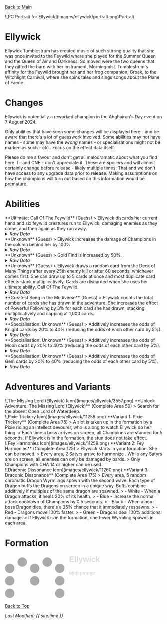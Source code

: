 [Back to Main](index.md)

<span class="championPortraitsRow">
    <span class="championPortraitsImage">
        ![PC Portrait for Ellywick](images/ellywick/portrait.png)Portrait
    </span>
</span>

# Ellywick

Ellywick Tumblestrum has created music of such stirring quality that she was once invited to the Feywild where she played for the Summer Queen and the Queen of Air and Darkness. So moved were the two queens that they gifted the bard with her instrument, Morningmist. Tumblestrum's affinity for the Feywild brought her and her frog companion, Groak, to the Witchlight Carnival, where she spins tales and sings songs about the Plane of Faerie.

# Changes

Ellywick is potentially a reworked champion in the Ahghairon's Day event on 7 August 2024.

Only abilities that have seen some changes will be displayed here - and be aware that there's a lot of guesswork involved. Some abilities may not have names - some may have the *wrong* names - or specialisations might not be marked as such - etc.. Focus on the effect data itself.

Please do me a favour and don't get all melodramatic about what you find here. I - and CNE - don't appreciate it. These are spoilers and will almost certainly change before release - likely multiple times. That and we don't have access to any upgrade data prior to release. Making assumptions on how the champions will turn out based on this information would be premature.

# Abilities

<div markdown="1" class="abilityBorder"><div markdown="1" class="abilityBorderInner">
**Ultimate: Call Of The Feywild** (Guess)
> Ellywick discards her current hand and six feywild creatures run to Ellywick, damaging enemies as they come, and then again as they run away.
<details><summary><em>Raw Data</em></summary>
<p>
<pre>
{
    "id": 786,
    "name": "Call Of The Feywild",
    "description": "Ellywick discards her current hand and six feywild creatures run around damaging enemies.",
    "long_description": "Ellywick discards her current hand and six feywild creatures run to Ellywick, damaging enemies as they come, and then again as they run away.",
    "graphic_id": 11256,
    "target": "none",
    "num_targets": 0,
    "aoe_radius": 0,
    "damage_modifier": 0.03,
    "cooldown": 3,
    "animations": [
        {
            "type": "ultimate_attack",
            "ultimate": "ellywick",
            "no_damage_display": true,
            "short_riff_sequence": 3
        }
    ],
    "tags": [
        "ranged",
        "multitarget",
        "ultimate"
    ],
    "damage_types": [
        "magic"
    ]
}
</pre>
</p>
</details>
</div></div>

<div markdown="1" class="abilityBorder"><div markdown="1" class="abilityBorderInner">
**Unknown** (Guess)
> Ellywick increases the damage of Champions in the column behind her by 100%.
<details><summary><em>Raw Data</em></summary>
<p>
<pre>
{
    "id": 2027,
    "flavour_text": "",
    "description": {
        "desc": "$(source_hero) increases the damage of Champions in the column behind her by 100%."
    },
    "effect_keys": [
        {
            "effect_string": "hero_dps_multiplier_mult,100",
            "off_when_benched": true,
            "show_bonus": true,
            "targets": [
                "prev_col"
            ]
        }
    ],
    "requirements": "",
    "graphic_id": 11251,
    "large_graphic_id": 11247,
    "properties": {
        "is_formation_ability": true,
        "owner_use_outgoing_description": false,
        "formation_circle_icon": false
    }
}
</pre>
</p>
</details>
</div></div>

<div markdown="1" class="abilityBorder"><div markdown="1" class="abilityBorderInner">
**Unknown** (Guess)
> Gold Find is increased by 50%.
<details><summary><em>Raw Data</em></summary>
<p>
<pre>
{
    "id": 2028,
    "flavour_text": "",
    "description": {
        "desc": "Gold Find is increased by 50%"
    },
    "effect_keys": [
        {
            "effect_string": "gold_multiplier_mult,50",
            "off_when_benched": true,
            "show_bonus": true,
            "targets": [
                "active_campaign"
            ]
        }
    ],
    "requirements": "",
    "graphic_id": 11249,
    "large_graphic_id": 11245,
    "properties": {
        "is_formation_ability": true,
        "owner_use_outgoing_description": false,
        "formation_circle_icon": false
    }
}
</pre>
</p>
</details>
</div></div>

<div markdown="1" class="abilityBorder"><div markdown="1" class="abilityBorderInner">
**Unknown** (Guess)
> Ellywick draws a random card from the Deck of Many Things after every 25th enemy kill or after 60 seconds, whichever comes first. She can draw up to 5 cards at once and most duplicate card effects stack multiplicatively. Cards are discarded when she uses her ultimate ability, Call Of The Feywild.
<details><summary><em>Raw Data</em></summary>
<p>
<pre>
{
    "id": 2029,
    "flavour_text": "",
    "description": {
        "desc": "Ellywick draws a random card from the Deck of Many Things after every 25th enemy kill or after 60 seconds, whichever comes first. She can draw up to 5 cards at once and most duplicate card effects stack multiplicatively. Cards are discarded when she uses her ultimate ability, Call Of The Feywild.^^$ellywick_deck_of_many_things_desc"
    },
    "effect_keys": [
        {
            "effect_string": "ellywick_deck_of_many_things",
            "off_when_benched": true,
            "card_draw_cooldown": 60,
            "monster_kills_for_card_draw": 25,
            "cards": [
                {
                    "type": "Knight",
                    "effect_key_index": 3,
                    "graphic_id": 24163
                },
                {
                    "type": "Moon",
                    "effect_key_index": 5,
                    "graphic_id": 24164
                },
                {
                    "type": "The_Fates",
                    "effect_key_index": 7,
                    "graphic_id": 24165
                },
                {
                    "type": "Flames",
                    "effect_key_index": 9,
                    "graphic_id": 24166
                },
                {
                    "type": "Gem",
                    "effect_key_index": 11,
                    "graphic_id": 24162
                }
            ],
            "knight_odds": 20,
            "moon_odds": 20,
            "gem_odds": 20,
            "the_fates_odds": 20,
            "flames_odds": 20,
            "knight_prioritized": false,
            "moon_prioritized": false,
            "gem_prioritized": false,
            "the_fates_prioritized": false,
            "flames_prioritized": false,
            "skip_effect_key_desc": true
        },
        {
            "effect_string": "pre_stack_multiplier_from_fate_card,100",
            "dev_note": "The Fates card buffs all other cards pre-stack, so all other cards have their amount_expr use this upgrade_amount as well",
            "skip_effect_key_desc": true
        },
        {
            "effect_string": "pre_stack_knight,100",
            "skip_effect_key_desc": true
        },
        {
            "effect_string": "buff_upgrade,0,15227",
            "amount_expr": "upgrade_amount(15229,2)*upgrade_amount(15229,1)*0.01",
            "stacks_multiply": true,
            "manual_stacking": true,
            "show_bonus": true,
            "desc_forced_order": 1,
            "stack_label": "Knight Cards",
            "stack_title": "Card Count",
            "total_title": "Total Powerful Following Bonus"
        },
        {
            "effect_string": "pre_stack_moon,100",
            "skip_effect_key_desc": true
        },
        {
            "effect_string": "buff_upgrade,0,15228",
            "amount_expr": "upgrade_amount(15229,4)*upgrade_amount(15229,1)*0.01",
            "stacks_multiply": true,
            "manual_stacking": true,
            "show_bonus": true,
            "desc_forced_order": 2,
            "stack_label": "Moon Cards",
            "stack_title": "Card Count",
            "total_title": "Total Fortunate Soul Bonus"
        },
        {
            "effect_string": "pre_stack_fates,5",
            "skip_effect_key_desc": true
        },
        {
            "effect_string": "buff_upgrade,0,15229,1",
            "amount_expr": "upgrade_amount(15229,6)",
            "stacks_multiply": true,
            "manual_stacking": true,
            "effect_cap": 50,
            "show_bonus": true,
            "desc_forced_order": 3,
            "stack_label": "Fate Cards",
            "stack_title": "Card Count",
            "total_title": "Total Other Cards Bonus"
        },
        {
            "effect_string": "pre_stack_flames,100",
            "skip_effect_key_desc": true
        },
        {
            "effect_string": "monster_speed_and_damage_increase,0",
            "amount_expr": "upgrade_amount(15229,8)",
            "stacks_multiply": true,
            "manual_stacking": true,
            "show_bonus": true,
            "desc_forced_order": 4,
            "stack_label": "Flame Cards",
            "stack_title": "Card Count",
            "total_title": "Total Monster Speed and Damage Bonus"
        },
        {
            "effect_string": "pre_stack_gems,10",
            "skip_effect_key_desc": true
        },
        {
            "effect_string": "increase_boss_gems_percent,0",
            "amount_expr": "upgrade_amount(15229,10)*upgrade_amount(15229,1)*0.01",
            "manual_stacking": true,
            "stacks_multiply": false,
            "effect_cap": 100,
            "show_bonus": true,
            "desc_forced_order": 5,
            "stack_label": "Gem Cards",
            "stack_title": "Card Count",
            "total_title": "Total Gem Drop Bonus"
        }
    ],
    "requirements": "",
    "graphic_id": 0,
    "large_graphic_id": 0,
    "properties": {
        "is_formation_ability": true,
        "owner_use_outgoing_description": false,
        "show_incoming": false,
        "formation_circle_icon": false,
        "retain_on_slot_changed": true,
        "indexed_effect_properties": true,
        "per_effect_index_bonuses": true,
        "default_bonus_index": 0
    }
}
</pre>
</p>
</details>
</div></div>

<div markdown="1" class="abilityBorder"><div markdown="1" class="abilityBorderInner">
**Greatest Song in the Multiverse** (Guess)
> Ellywick counts the total number of cards she has drawn in the adventure. She increases the effect of Powerful Following by 3% for each card she has drawn, stacking multiplicatively and capping at 1,000 cards.
<details><summary><em>Raw Data</em></summary>
<p>
<pre>
{
    "id": 2030,
    "flavour_text": "",
    "description": {
        "desc": "Ellywick counts the total number of cards she has drawn in the adventure. She increases the effect of Powerful Following by 3% for each card she has drawn, stacking multiplicatively and capping at 1,000 cards."
    },
    "effect_keys": [
        {
            "effect_string": "buff_upgrade,3,15227",
            "stacks_multiply": true,
            "amount_func": "mult",
            "stack_func": "per_hero_attribute",
            "post_process_expr": "GetSaveStat(`ellywick_cards_drawn_this_adventure`,true)",
            "max_stacks": 1000,
            "show_bonus": true
        }
    ],
    "requirements": "",
    "graphic_id": 11250,
    "large_graphic_id": 11246,
    "properties": {
        "is_formation_ability": true,
        "owner_use_outgoing_description": false,
        "formation_circle_icon": false
    }
}
</pre>
</p>
</details>
</div></div>

<div markdown="1" class="abilityBorder"><div markdown="1" class="abilityBorderInner">
**Specialisation: Unknown** (Guess)
> Additively increases the odds of Knight cards by 20% to 40% (reducing the odds of each other card by 5%).
<details><summary><em>Raw Data</em></summary>
<p>
<pre>
{
    "id": 2031,
    "flavour_text": "",
    "description": {
        "desc": "Additively increases the odds of Knight cards by 20% to 40% (reducing the odds of each other card by 5%)"
    },
    "effect_keys": [
        {
            "effect_string": "change_upgrade_data,15229,0",
            "data": {
                "knight_odds": 40,
                "moon_odds": 15,
                "gem_odds": 15,
                "the_fates_odds": 15,
                "flames_odds": 15
            }
        }
    ],
    "requirements": "",
    "graphic_id": 0,
    "large_graphic_id": 0,
    "properties": {
        "is_formation_ability": true,
        "owner_use_outgoing_description": false,
        "formation_circle_icon": false
    }
}
</pre>
</p>
</details>
</div></div>

<div markdown="1" class="abilityBorder"><div markdown="1" class="abilityBorderInner">
**Specialisation: Unknown** (Guess)
> Additively increases the odds of Moon cards by 20% to 40% (reducing the odds of each other card by 5%).
<details><summary><em>Raw Data</em></summary>
<p>
<pre>
{
    "id": 2032,
    "flavour_text": "",
    "description": {
        "desc": "Additively increases the odds of Moon cards by 20% to 40% (reducing the odds of each other card by 5%)"
    },
    "effect_keys": [
        {
            "effect_string": "change_upgrade_data,15229,0",
            "data": {
                "knight_odds": 15,
                "moon_odds": 40,
                "gem_odds": 15,
                "the_fates_odds": 15,
                "flames_odds": 15
            }
        }
    ],
    "requirements": "",
    "graphic_id": 0,
    "large_graphic_id": 0,
    "properties": {
        "is_formation_ability": true,
        "owner_use_outgoing_description": false,
        "formation_circle_icon": false
    }
}
</pre>
</p>
</details>
</div></div>

<div markdown="1" class="abilityBorder"><div markdown="1" class="abilityBorderInner">
**Specialisation: Unknown** (Guess)
> Additively increases the odds of Gem cards by 20% to 40% (reducing the odds of each other card by 5%).
<details><summary><em>Raw Data</em></summary>
<p>
<pre>
{
    "id": 2033,
    "flavour_text": "",
    "description": {
        "desc": "Additively increases the odds of Gem cards by 20% to 40% (reducing the odds of each other card by 5%)"
    },
    "effect_keys": [
        {
            "effect_string": "change_upgrade_data,15229,0",
            "data": {
                "knight_odds": 15,
                "moon_odds": 15,
                "gem_odds": 40,
                "the_fates_odds": 15,
                "flames_odds": 15
            }
        }
    ],
    "requirements": "",
    "graphic_id": 0,
    "large_graphic_id": 0,
    "properties": {
        "is_formation_ability": true,
        "owner_use_outgoing_description": false,
        "formation_circle_icon": false
    }
}
</pre>
</p>
</details>
</div></div>

# Adventures and Variants

<div markdown="1" class="abilityBorder"><div markdown="1" class="abilityBorderInner">
![The Missing Lord (Ellywick) Icon](images/ellywick/3557.png) **Unlock Adventure: The Missing Lord (Ellywick)** (Complete Area 50)
> Search for the absent Open Lord of Waterdeep.
</div></div>
<div markdown="1" class="abilityBorder"><div markdown="1" class="abilityBorderInner">
![Pixie Trickery Icon](images/ellywick/11258.png) **Variant 1: Pixie Trickery** (Complete Area 75)
> A slot is taken up in the formation by a Pixie riding an intellect devourer, who is along to watch Ellywick do her thing.   
> Each time a boss arrives on screen, all Champions are stunned for 5 seconds. If Ellywick is in the formation, the stun does not take effect.
</div></div>
<div markdown="1" class="abilityBorder"><div markdown="1" class="abilityBorderInner">
![Fey Harmonies Icon](images/ellywick/11259.png) **Variant 2: Fey Harmonies** (Complete Area 125)
> Ellywick starts in your formation. She can be moved.   
> Every area, 2 Satyrs arrive to harmonize . While any Satyrs are on screen, all enemies can only be damaged by bards.  
> Only Champions with CHA 14 or higher can be used.
</div></div>
<div markdown="1" class="abilityBorder"><div markdown="1" class="abilityBorderInner">
![Draconic Dissonance Icon](images/ellywick/11260.png) **Variant 3: Draconic Dissonance** (Complete Area 175)
> Every area, 5 random chromatic Dragon Wyrmlings spawn with the second wave. Each type of Dragon buffs the Dragons on screen in a unique way. Buffs combine additively if multiples of the same dragon are spawned.   
> - White - When a Dragon attacks, it heals 20% of its health.  
> - Blue - Increase the normal attack cooldown of Champions by 0.5 seconds.  
> - Black - When a non-boss Dragon dies, there's a 25% chance that it immediately respawns.   
> - Red - Dragons move 100% faster.  
> - Green - Dragons deal 100% additional damage.   
> If Ellywick is in the formation, one fewer Wyrmling spawns in each area.
</div></div>

# Formation

<span class="formationBorder">
    <svg xmlns="http://www.w3.org/2000/svg" id="Ellywick" fill="#aaa" data-formationName="Ellywick" data-campaignName="Midsummer" width="308" height="140"><circle cx="175" cy="45" r="15"/><circle cx="175" cy="85" r="15"/><circle cx="175" cy="125" r="15"/><circle cx="135" cy="25" r="15"/><circle cx="95" cy="45" r="15"/><circle cx="95" cy="85" r="15"/><circle cx="55" cy="25" r="15"/><circle cx="15" cy="45" r="15"/><circle cx="15" cy="85" r="15"/><circle cx="15" cy="125" r="15"/><text x="205" y="25" fill="#dcdcdc" font-size="25" font-family="Arial" font-weight="bold">Ellywick</text><text x="205" y="65" fill="#dcdcdc" font-size="15" font-family="Arial" font-weight="bold">Midsummer</text></svg>
</span>

[Back to Top](#top)

*Last Modified: {{ site.time }}*